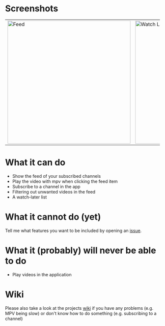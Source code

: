   <head>
    <link rel="shortcut icon" type="image/x-icon" href="favicon.ico">
  </head>


# Screenshots

<table>
  <tr>
    <td>
      <img src="https://github.com/Schmiddiii/Tubefeeder/blob/master/screenshots/tubefeeder_screenshot_feed.png?raw=true" alt="Feed" width="400"/>
    </td>
    <td>
      <img src="https://github.com/Schmiddiii/Tubefeeder/blob/master/screenshots/tubefeeder_screenshot_watch_later.png?raw=true" alt="Watch Later" width="400"/>
    </td>
    <td>
       <img src="https://github.com/Schmiddiii/Tubefeeder/blob/master/screenshots/tubefeeder_screenshot_filters.png?raw=true" alt="Filters" width="400"/>
    </td>
    <td>
       <img src="https://github.com/Schmiddiii/Tubefeeder/blob/master/screenshots/tubefeeder_screenshot_subscriptions.png?raw=true" alt="Subscriptions" width="400"/>
    </td>
  </tr>
</table>

# What it can do
- Show the feed of your subscribed channels
- Play the video with mpv when clicking the feed item
- Subscribe to a channel in the app
- Filtering out unwanted videos in the feed
- A watch-later list

# What it cannot do (yet)
Tell me what features you want to be included by opening an [issue](https://github.com/Schmiddiii/Tubefeeder/issues).

# What it (probably) will never be able to do
- Play videos in the application

# Wiki
Please also take a look at the projects [wiki](https://github.com/Schmiddiii/Tubefeeder/wiki) if you have any problems (e.g. MPV being slow) or don't know how to do something (e.g. subscribing to a channel)
